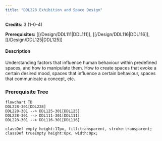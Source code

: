 ```yaml
---
title: "DDL228 Exhibition and Space Design"
---
```

**Credits:** 3 (1-0-4)

**Prerequisites:** [[/Design/DDL111|DDL111]], [[/Design/DDL116|DDL116]], [[/Design/DDL125|DDL125]]

#### Description
Understanding factors that influence human behaviour within predefined spaces, and how to manipulate them. How to create spaces that evoke a certain desired mood, spaces that influence a certain behaviour, spaces that communicate a concept, etc.

### Prerequisite Tree

```mermaid
flowchart TD
DDL228-301[DDL228]
DDL228-301 --> DDL125-301[DDL125]
DDL228-301 --> DDL111-301[DDL111]
DDL228-301 --> DDL116-301[DDL116]

classDef empty height:17px, fill:transparent, stroke:transparent;
classDef trueEmpty height:0px, width:0px;
```